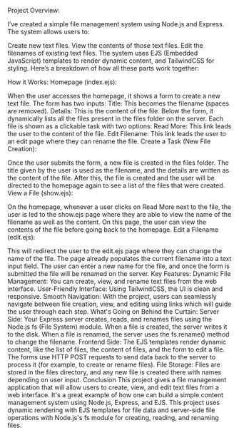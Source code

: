 Project Overview:


I’ve created a simple file management system using Node.js and Express. The system allows users to:

Create new text files.
View the contents of those text files.
Edit the filenames of existing text files.
The system uses EJS (Embedded JavaScript) templates to render dynamic content, and TailwindCSS for styling. Here’s a breakdown of how all these parts work together:

How it Works:
Homepage (index.ejs):

When the user accesses the homepage, it shows a form to create a new text file. The form has two inputs:
Title: This becomes the filename (spaces are removed).
Details: This is the content of the file.
Below the form, it dynamically lists all the files present in the files folder on the server. Each file is shown as a clickable task with two options:
Read More: This link leads the user to the content of the file.
Edit Filename: This link leads the user to an edit page where they can rename the file.
Create a Task (New File Creation):

Once the user submits the form, a new file is created in the files folder. The title given by the user is used as the filename, and the details are written as the content of the file.
After this, the file is created and the user will be directed to the homepage again to see a list of the files that were created.
View a File (show.ejs):

On the homepage, whenever a user clicks on Read More next to the file, the user is led to the show.ejs page where they are able to view the name of the filename as well as the content.
On this page, the user can view the contents of the file before going back to the homepage.
Edit a Filename (edit.ejs):

This will redirect the user to the edit.ejs page where they can change the name of the file. The page already populates the current filename into a text input field. The user can enter a new name for the file, and once the form is submitted the file will be renamed on the server.
Key Features:
Dynamic File Management: You can create, view, and rename text files from the web interface.
User-Friendly Interface: Using TailwindCSS, the UI is clean and responsive.
Smooth Navigation: With the project, users can seamlessly navigate between file creation, view, and editing using links which will guide the user through each step.
What's Going on Behind the Curtain:
Server Side: Your Express server creates, reads, and renames files using the Node.js fs (File System) module. When a file is created, the server writes it to the disk. When a file is renamed, the server uses the fs.rename() method to change the filename.
Frontend Side: The EJS templates render dynamic content, like the list of files, the content of files, and the form to edit a file. The forms use HTTP POST requests to send data back to the server to process it (for example, to create or rename files).
File Storage: Files are stored in the files directory, and any new file is created there with names depending on user input.
Conclusion
This project gives a file management application that will allow users to create, view, and edit text files from a web interface. It's a great example of how one can build a simple content management system using Node.js, Express, and EJS. This project uses dynamic rendering with EJS templates for file data and server-side file operations with Node.js's fs module for creating, reading, and renaming files.
